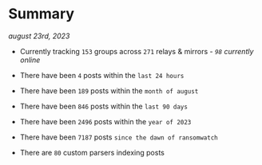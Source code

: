 
# Summary
_august 23rd, 2023_

- Currently tracking `153` groups across `271` relays & mirrors - _`98` currently online_

- There have been `4` posts within the `last 24 hours`

- There have been `189` posts within the `month of august`

- There have been `846` posts within the `last 90 days`

- There have been `2496` posts within the `year of 2023`

- There have been `7187` posts `since the dawn of ransomwatch`

- There are `80` custom parsers indexing posts
